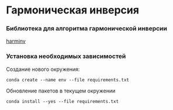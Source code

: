 # Гармоническая инверсия
### Библиотека для алгоритма гармонической инверсии
[harminv](https://github.com/NanoComp/harminv)
### Установка необходимых зависимостей
Создание нового окружения:
```
conda create --name env --file requirements.txt
```
Обновление пакетов в текущем окружении
```
conda install --yes --file requirements.txt
```